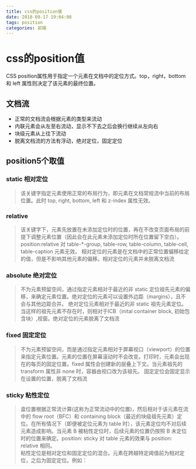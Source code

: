 ```yaml
---
title: css的position值
date: 2018-09-17 19:04:00
tags: position
categories: 前端
---
```


# css的position值

CSS position属性用于指定一个元素在文档中的定位方式。top，right，bottom 和 left 属性则决定了该元素的最终位置。

## 文档流
- 正常的文档流会根据元素的类型来流动
- 内联元素会从左至右流动，显示不下去之后会换行继续从左向右
- 块级元素从上往下流动
- 脱离文档流的方法有浮动，绝对定位，固定定位

## position5个取值

### static  相对定位
> 该关键字指定元素使用正常的布局行为，即元素在文档常规流中当前的布局位置。此时 top, right, bottom, left 和 z-index 属性无效。


### relative
> 该关键字下，元素先放置在未添加定位时的位置，再在不改变页面布局的前提下调整元素位置（因此会在此元素未添加定位时所在位置留下空白）。position:relative 对 table-*-group, table-row, table-column, table-cell, table-caption 元素无效。
> 相对定位的元素是在文档中的正常位置偏移给定的值，但是不影响其他元素的偏移。相对定位的元素并未脱离文档流


### absolute  绝对定位
> 不为元素预留空间，通过指定元素相对于最近的非 static 定位祖先元素的偏移，来确定元素位置。绝对定位的元素可以设置外边距（margins），且不会与其他边距合并。
> 绝对定位元素相对于最近的非 static 祖先元素定位。当这样的祖先元素不存在时，则相对于ICB（inital container block, 初始包含块）,视窗。绝对定位的元素脱离了文档流


### fixed 固定定位
> 不为元素预留空间，而是通过指定元素相对于屏幕视口（viewport）的位置来指定元素位置。元素的位置在屏幕滚动时不会改变。打印时，元素会出现在的每页的固定位置。fixed 属性会创建新的层叠上下文。当元素祖先的 transform  属性非 none 时，容器由视口改为该祖先。
> 固定定位会固定显示在设置的位置，脱离了文档流


### sticky 粘性定位
> 盒位置根据正常流计算(这称为正常流动中的位置)，然后相对于该元素在流中的 flow root（BFC）和 containing block（最近的块级祖先元素）定位。在所有情况下（即便被定位元素为 table 时），该元素定位均不对后续元素造成影响。当元素 B 被粘性定位时，后续元素的位置仍按照 B 未定位时的位置来确定。position: sticky 对 table 元素的效果与 position: relative 相同。  
> 粘性定位是相对定位和固定定位的混合。元素在跨越特定阈值前为相对定位，之后为固定定位。例如：
